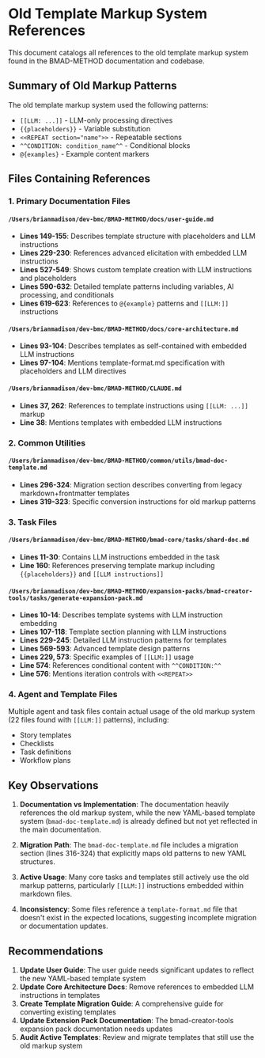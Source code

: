 # Old Template Markup System References

This document catalogs all references to the old template markup system found in the BMAD-METHOD documentation and codebase.

## Summary of Old Markup Patterns

The old template markup system used the following patterns:

- `[[LLM: ...]]` - LLM-only processing directives
- `{{placeholders}}` - Variable substitution
- `<<REPEAT section="name">>` - Repeatable sections
- `^^CONDITION: condition_name^^` - Conditional blocks
- `@{examples}` - Example content markers

## Files Containing References

### 1. Primary Documentation Files

#### `/Users/brianmadison/dev-bmc/BMAD-METHOD/docs/user-guide.md`

- **Lines 149-155**: Describes template structure with placeholders and LLM instructions
- **Lines 229-230**: References advanced elicitation with embedded LLM instructions
- **Lines 527-549**: Shows custom template creation with LLM instructions and placeholders
- **Lines 590-632**: Detailed template patterns including variables, AI processing, and conditionals
- **Lines 619-623**: References to `@{example}` patterns and `[[LLM:]]` instructions

#### `/Users/brianmadison/dev-bmc/BMAD-METHOD/docs/core-architecture.md`

- **Lines 93-104**: Describes templates as self-contained with embedded LLM instructions
- **Lines 97-104**: Mentions template-format.md specification with placeholders and LLM directives

#### `/Users/brianmadison/dev-bmc/BMAD-METHOD/CLAUDE.md`

- **Lines 37, 262**: References to template instructions using `[[LLM: ...]]` markup
- **Line 38**: Mentions templates with embedded LLM instructions

### 2. Common Utilities

#### `/Users/brianmadison/dev-bmc/BMAD-METHOD/common/utils/bmad-doc-template.md`

- **Lines 296-324**: Migration section describes converting from legacy markdown+frontmatter templates
- **Lines 319-323**: Specific conversion instructions for old markup patterns

### 3. Task Files

#### `/Users/brianmadison/dev-bmc/BMAD-METHOD/bmad-core/tasks/shard-doc.md`

- **Lines 11-30**: Contains LLM instructions embedded in the task
- **Line 160**: References preserving template markup including `{{placeholders}}` and `[[LLM instructions]]`

#### `/Users/brianmadison/dev-bmc/BMAD-METHOD/expansion-packs/bmad-creator-tools/tasks/generate-expansion-pack.md`

- **Lines 10-14**: Describes template systems with LLM instruction embedding
- **Lines 107-118**: Template section planning with LLM instructions
- **Lines 229-245**: Detailed LLM instruction patterns for templates
- **Lines 569-593**: Advanced template design patterns
- **Lines 229, 573**: Specific examples of `[[LLM:]]` usage
- **Line 574**: References conditional content with `^^CONDITION:^^`
- **Line 576**: Mentions iteration controls with `<<REPEAT>>`

### 4. Agent and Template Files

Multiple agent and task files contain actual usage of the old markup system (22 files found with `[[LLM:]]` patterns), including:

- Story templates
- Checklists
- Task definitions
- Workflow plans

## Key Observations

1. **Documentation vs Implementation**: The documentation heavily references the old markup system, while the new YAML-based template system (`bmad-doc-template.md`) is already defined but not yet reflected in the main documentation.

2. **Migration Path**: The `bmad-doc-template.md` file includes a migration section (lines 316-324) that explicitly maps old patterns to new YAML structures.

3. **Active Usage**: Many core tasks and templates still actively use the old markup patterns, particularly `[[LLM:]]` instructions embedded within markdown files.

4. **Inconsistency**: Some files reference a `template-format.md` file that doesn't exist in the expected locations, suggesting incomplete migration or documentation updates.

## Recommendations

1. **Update User Guide**: The user guide needs significant updates to reflect the new YAML-based template system
2. **Update Core Architecture Docs**: Remove references to embedded LLM instructions in templates
3. **Create Template Migration Guide**: A comprehensive guide for converting existing templates
4. **Update Extension Pack Documentation**: The bmad-creator-tools expansion pack documentation needs updates
5. **Audit Active Templates**: Review and migrate templates that still use the old markup system
